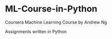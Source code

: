 # ML-Course-in-Python
Coursera Machine Learning Course by Andrew Ng 

Assignments written in Python
